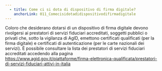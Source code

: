 ```yaml
---
  - title: Come ci si dota di dispositivo di firma digitale?
    anchorLink: 011_Comecisidotadidispositivodifirmadigitale
---
```


Coloro che desiderano dotarsi di un dispositivo di firma digitale devono rivolgersi ai prestatori di servizi fiduciari accreditati, soggetti pubblici o privati che, sotto la vigilanza di AgID, emettono certificati qualificati (per la firma digitale) e certificati di autenticazione (per le carte nazionali dei servizi). È possibile consultare la lista dei prestatori di servizi fiduciari accreditati accedendo alla pagina <a href="https://www.agid.gov.it/piattaforme/firma-elettronica-qualificata/prestatori-di-servizi-fiduciari-attivi-in-italia" target="_blank">https://www.agid.gov.it/piattaforme/firma-elettronica-qualificata/prestatori-di-servizi-fiduciari-attivi-in-italia</a>